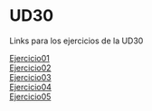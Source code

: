 # UD30
 Links para los ejercicios de la UD30
 
 <a href="jordicunillerarivera.github.io/UD30/Ejercicio01">Ejercicio01</a><br>
 <a href="jordicunillerarivera.github.io/UD30/Ejercicio02">Ejercicio02</a><br>
 <a href="jordicunillerarivera.github.io/UD30/Ejercicio03">Ejercicio03</a><br>
 <a href="jordicunillerarivera.github.io/UD30/Ejercicio04">Ejercicio04</a><br>
 <a href="jordicunillerarivera.github.io/UD30/Ejercicio05">Ejercicio05</a>
